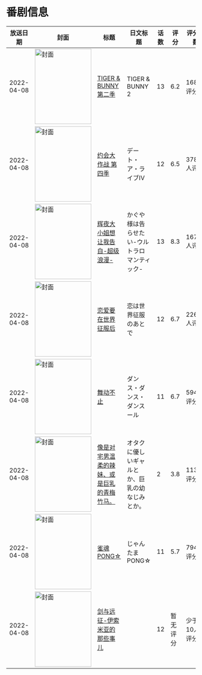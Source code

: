 # 番剧信息

|放送日期|封面|标题|日文标题|话数|评分|评分人数|
|---|---|---|---|---|---|---|
|2022-04-08|<img src="//lain.bgm.tv/pic/cover/c/53/39/279321_WwuVj.jpg" alt="封面" style="width:150px;height:200px;object-fit:cover;">|[TIGER & BUNNY 第二季](https://bangumi.tv/subject/279321)|TIGER & BUNNY 2|13|6.2|168人评分|
|2022-04-08|<img src="//lain.bgm.tv/pic/cover/c/6c/2a/302128_82c5B.jpg" alt="封面" style="width:150px;height:200px;object-fit:cover;">|[约会大作战 第四季](https://bangumi.tv/subject/302128)|デート・ア・ライブⅣ|12|6.5|3786人评分|
|2022-04-08|<img src="//lain.bgm.tv/pic/cover/c/cf/9c/317613_bpGX4.jpg" alt="封面" style="width:150px;height:200px;object-fit:cover;">|[辉夜大小姐想让我告白-超级浪漫-](https://bangumi.tv/subject/317613)|かぐや様は告らせたい-ウルトラロマンティック-|13|8.3|16787人评分|
|2022-04-08|<img src="//lain.bgm.tv/pic/cover/c/22/3e/332446_A6ccO.jpg" alt="封面" style="width:150px;height:200px;object-fit:cover;">|[恋爱要在世界征服后](https://bangumi.tv/subject/332446)|恋は世界征服のあとで|12|6.7|2261人评分|
|2022-04-08|<img src="//lain.bgm.tv/pic/cover/c/0d/15/332585_qfFVw.jpg" alt="封面" style="width:150px;height:200px;object-fit:cover;">|[舞动不止](https://bangumi.tv/subject/332585)|ダンス・ダンス・ダンスール|11|6.7|594人评分|
|2022-04-08|<img src="/img/no_icon_subject.png" alt="封面" style="width:150px;height:200px;object-fit:cover;">|[像是对宅男温柔的辣妹、或是巨乳的青梅竹马。](https://bangumi.tv/subject/356763)|オタクに優しいギャルとか、巨乳の幼なじみとか。|2|3.8|113人评分|
|2022-04-08|<img src="//lain.bgm.tv/pic/cover/c/72/40/365297_GPzp4.jpg" alt="封面" style="width:150px;height:200px;object-fit:cover;">|[雀魂 PONG☆](https://bangumi.tv/subject/365297)|じゃんたま PONG☆|11|5.7|794人评分|
|2022-04-08|<img src="//lain.bgm.tv/pic/cover/c/b2/b1/376676_aTR4t.jpg" alt="封面" style="width:150px;height:200px;object-fit:cover;">|[剑与远征-伊索米亚的那些事儿](https://bangumi.tv/subject/376676)||12|暂无评分|少于10人评分|

